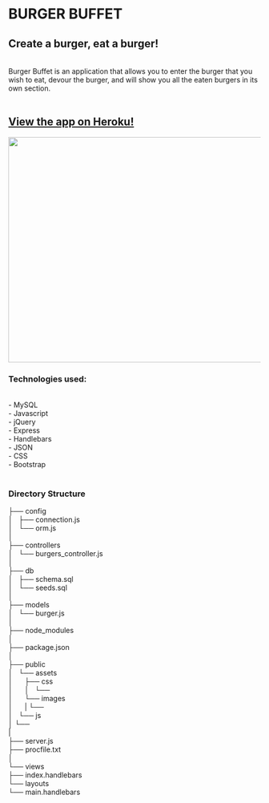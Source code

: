 # BURGER BUFFET

<h2>
Create a burger, eat a burger!</h2>
<br>
Burger Buffet is an application that allows you to enter the burger that you wish to eat, devour the burger, and will show you all the eaten burgers in its own section. <br><br>
<a href="https://burgerbuffet.herokuapp.com/"><h2>View the app on Heroku!</a></h2>
<img src="public/assets/images/rec.gif" height="450px" width="850px">
<br>

<h3>Technologies used: </h3><br>
- MySQL<br>
- Javascript <br>
- jQuery <br>
- Express <br>
- Handlebars <br>
- JSON <br>
- CSS <br>
- Bootstrap <br>
<br>
<h3>Directory Structure</h3>

├── config<br>
│   ├── connection.js<br>
│   └── orm.js<br>
│ <br>
├── controllers <br>
│   └── burgers_controller.js<br>
│<br>
├── db<br>
│   ├── schema.sql<br>
│   └── seeds.sql<br>
│<br>
├── models<br>
│   └── burger.js<br>
│ <br>
├── node_modules<br>
│ <br>
├── package.json<br>
│<br>
├── public<br>
│   └── assets<br>
│      ├── css<br>
│      │   └──<br>
│      └── images<br>
│      | └──<br>
│   └── js <br>
│ └──<br>
|<br>
├── server.js<br>
├── procfile.txt<br>
│<br>
└── views<br>
├── index.handlebars<br>
└── layouts<br>
└── main.handlebars<br>

